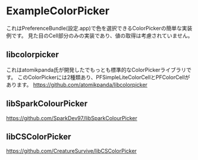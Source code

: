 # ExampleColorPicker
これはPreferenceBundle(設定.app)で色を選択できるColorPickerの簡単な実装例です。
見た目のCell部分のみの実装であり、値の取得は考慮されていません。

## libcolorpicker
これはatomikpanda氏が開発したでもっとも標準的なColorPickerライブラリです。
このColorPickerには2種類あり、PFSimpleLiteColorCellとPFColorCellがあります。
https://github.com/atomikpanda/libcolorpicker


## libSparkColourPicker

https://github.com/SparkDev97/libSparkColourPicker

## libCSColorPicker

https://github.com/CreatureSurvive/libCSColorPicker
